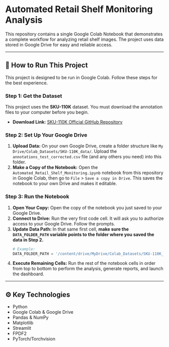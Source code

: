 # Automated Retail Shelf Monitoring Analysis
This repository contains a single Google Colab Notebook that demonstrates a complete workflow for analyzing retail shelf images. The project uses data stored in Google Drive for easy and reliable access.

---

## 🚀 How to Run This Project

This project is designed to be run in Google Colab. Follow these steps for the best experience.

### Step 1: Get the Dataset

This project uses the **SKU-110K** dataset. You must download the annotation files to your computer before you begin.
* **Download Link:** [SKU-110K Official GitHub Repository]([https://github.com/eg4000/SKU-110K](https://github.com/eg4000/SKU110K_CVPR19))

### Step 2: Set Up Your Google Drive

1.  **Upload Data:** On your own Google Drive, create a folder structure like `My Drive/Colab_Datasets/SKU-110K_data/`. Upload the `annotations_test_corrected.csv` file (and any others you need) into this folder.
2.  **Make a Copy of the Notebook:** Open the `Automated_Retail_Shelf_Monitoring.ipynb` notebook from this repository in Google Colab, then go to `File` > `Save a copy in Drive`. This saves the notebook to your own Drive and makes it editable.

### Step 3: Run the Notebook

1.  **Open Your Copy:** Open the copy of the notebook you just saved to your Google Drive.
2.  **Connect to Drive:** Run the very first code cell. It will ask you to authorize access to your Google Drive. Follow the prompts.
3.  **Update Data Path:** In that same first cell, **make sure the `DATA_FOLDER_PATH` variable points to the folder where you saved the data in Step 2.**
    ```python
    # Example:
    DATA_FOLDER_PATH = '/content/drive/MyDrive/Colab_Datasets/SKU-110K_data/'
    ```
4.  **Execute Remaining Cells:** Run the rest of the notebook cells in order from top to bottom to perform the analysis, generate reports, and launch the dashboard.

---

## ⚙️ Key Technologies

- Python
- Google Colab & Google Drive
- Pandas & NumPy
- Matplotlib
- Streamlit
- FPDF2
- PyTorch/Torchvision

